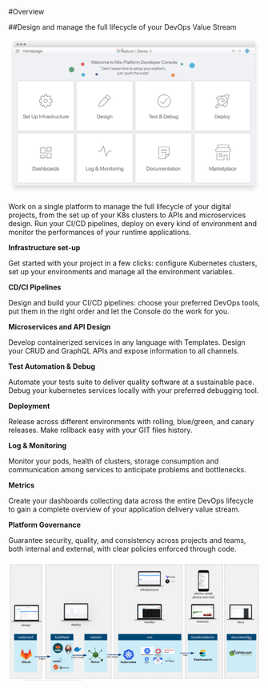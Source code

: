 #Overview

##Design and manage the full lifecycle of your DevOps Value Stream


![image alt text](img/devopsconsole.png)

Work on a single platform to manage the full lifecycle of your digital projects, from the set up of your K8s clusters to APIs and
microservices design. Run your CI/CD pipelines, deploy on every kind of environment and monitor the performances of your
runtime applications.


**Infrastructure set-up**

Get started with your project in a few clicks: configure Kubernetes clusters, set up your environments and manage all the environment variables.

**CD/CI Pipelines**

Design and build your CI/CD pipelines: choose your preferred DevOps tools, put them in the right order and let the Console do the work for you.

**Microservices and API Design**

Develop containerized services in any language with Templates. Design your CRUD and GraphQL APIs and expose information to all channels.

**Test Automation & Debug**

Automate your tests suite to deliver quality software at a sustainable pace. Debug your kubernetes services locally with your preferred debugging tool.

**Deployment**

Release across different environments with rolling, blue/green, and canary releases. Make rollback easy with your GIT files history.

**Log & Monitoring** 

Monitor your pods, health of clusters, storage consumption and communication among services to anticipate problems and bottlenecks.

**Metrics**

Create your dashboards collecting data across the entire DevOps lifecycle to gain a complete overview of your application delivery value stream.

**Platform Governance**

Guarantee security, quality, and consistency across projects and teams, both internal and external, with clear policies enforced through code.

![image alt text](img/overview-3.png)

